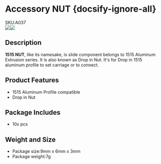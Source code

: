 # Accessory NUT {docsify-ignore-all}

<div class="badge badge-pill badge-primary product_sku_tag">SKU:A037</div>

<div class="product_pic"><img src="assets/img/product_pics/1515/nut/1515_nut_01.jpg"><img src="assets/img/product_pics/1515/nut/1515_nut_02.jpg"></div>

## Description

**1515 NUT**, like its namesake, is slide component belongs to 1515 Aluminum Extrusion series. It is also known as Drop in Nut.  It's for Drop in 1515 aluminum profile to set carriage or to connect.

## Product Features
- 1515 Aluminum Profile compatible
- Drop in Nut

## Package Includes
- 10x pcs

## Weight and Size

- Package size:9mm x 6mm x 3mm
- Package weight:7g

<script>

   var purchase_link = 'https://m5stack.com/collections/m5-accessory/products/slide-nut-for-1515-aluminum-profile';
   anchor_search(purchase_link);
   scrollFunc();

</script>